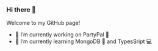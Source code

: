 ### Hi there 👋

Welcome to my GitHub page!

- 🔭 I’m currently working on PartyPal 🎉 
- 🌱 I’m currently learning MongoDB 🍃 and TypesSript 💻 
